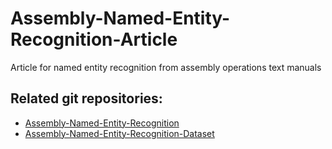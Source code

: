 # Assembly-Named-Entity-Recognition-Article
Article for named entity recognition from assembly operations text manuals

## Related git repositories:

* [Assembly-Named-Entity-Recognition](https://github.com/carlosmccosta/Assembly-Named-Entity-Recognition)
* [Assembly-Named-Entity-Recognition-Dataset](https://github.com/carlosmccosta/Assembly-Named-Entity-Recognition-Dataset)
